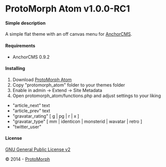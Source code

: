 ProtoMorph Atom v1.0.0-RC1
======================

#### Simple description

A simple flat theme with an off canvas menu for [AnchorCMS][2].

#### Requirements

- AnchorCMS 0.9.2

#### Installing

1. Download [ProtoMorph Atom][4]
2. Copy "protomorph_atom" folder to your themes folder
3. Enable in admin -> Extend -> Site Metadata
4. Open protomorph_atom/functions.php and adjust settings to your liking
 - "article_next" text
 - "article_prev" text
 - "gravatar_rating" [ g | pg | r | x ]
 - "gravatar_type" [ mm | identicon | monsterid | wavatar | retro ]
 - "twitter_user"

#### License

[GNU General Public License v2][3]

© 2014 - [ProtoMorph][1]

[1]: http://protomorph.tk/
[2]: http://anchorcms.com/
[3]: http://opensource.org/licenses/GPL-2.0
[4]: https://github.com/protomorph/anchor-protomorph_atom/archive/master.zip
